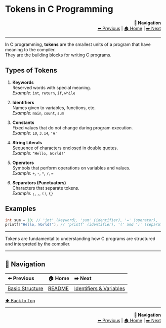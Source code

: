 # Tokens in C Programming

<div align="right">

**🧭 Navigation**  
[⬅️ Previous](01_basic_structure.md) | [🏠 Home](README.md) | [➡️ Next](03_identifiers_variables.md)

</div>

---


In C programming, **tokens** are the smallest units of a program that have meaning to the compiler.  
They are the building blocks for writing C programs.

## Types of Tokens

1. **Keywords**  
   Reserved words with special meaning.  
   *Example:* `int`, `return`, `if`, `while`

2. **Identifiers**  
   Names given to variables, functions, etc.  
   *Example:* `main`, `count`, `sum`

3. **Constants**  
   Fixed values that do not change during program execution.  
   *Example:* `10`, `3.14`, `'A'`

4. **String Literals**  
   Sequence of characters enclosed in double quotes.  
   *Example:* `"Hello, World!"`

5. **Operators**  
   Symbols that perform operations on variables and values.  
   *Example:* `+`, `-`, `*`, `/`, `=`

6. **Separators (Punctuators)**  
   Characters that separate tokens.  
   *Example:* `;`, `,`, `()`, `{}`

## Examples

```c
int sum = 10; // 'int' (keyword), 'sum' (identifier), '=' (operator), '10' (constant), ';' (separator)
printf("Hello, World!"); // 'printf' (identifier), '(' and ')' (separators), '"Hello, World!"' (string literal), ';' (separator)
```

---
Tokens are fundamental to understanding how C programs are structured and interpreted by the compiler.

---

## 🧭 **Navigation**
| ⬅️ Previous | 🏠 Home | ➡️ Next |
|:------------|:--------|:--------|
| [Basic Structure](01_basic_structure.md) | [README](README.md) | [Identifiers & Variables](03_identifiers_variables.md) |

[⬆️ Back to Top](#tokens-in-c-programming)

---

<div align="right">

**🧭 Navigation**  
[⬅️ Previous](01_basic_structure.md) | [🏠 Home](README.md) | [➡️ Next](03_identifiers_variables.md)

</div>